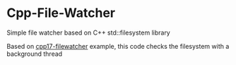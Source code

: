 # Cpp-File-Watcher
Simple file watcher based on C++ std::filesystem library

Based on [cpp17-filewatcher](https://github.com/sol-prog/cpp17-filewatcher) example, this code checks the filesystem with a background thread